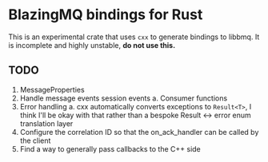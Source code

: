 # BlazingMQ bindings for Rust

This is an experimental crate that uses `cxx` to generate bindings to libbmq. It
is incomplete and highly unstable, **do not use this.**

## TODO

1. MessageProperties
2. Handle message events session events
    a. Consumer functions
3. Error handling
    a. cxx automatically converts exceptions to `Result<T>`, I think I'll be okay with that rather
       than a bespoke Result <-> error enum translation layer
4. Configure the correlation ID so that the on_ack_handler can be called by the client
5. Find a way to generally pass callbacks to the C++ side
